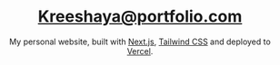 <div align="center">
    <a href="https://Kreeshaya@portfolio.com"><h1 align="center">Kreeshaya@portfolio.com</h1></a>

My personal website, built with [Next.js](https://nextjs.org/), [Tailwind CSS](https://tailwindcss.com/) and deployed to [Vercel](https://vercel.com/).

</div>

